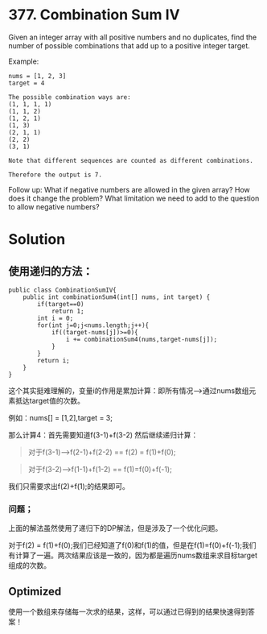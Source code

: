 # 377. Combination Sum IV

Given an integer array with all positive numbers and no duplicates, find the number of possible combinations that add up to a positive integer target.

Example:

	nums = [1, 2, 3]
	target = 4

	The possible combination ways are:
	(1, 1, 1, 1)
	(1, 1, 2)
	(1, 2, 1)
	(1, 3)
	(2, 1, 1)
	(2, 2)
	(3, 1)

	Note that different sequences are counted as different combinations.

	Therefore the output is 7.

Follow up:
What if negative numbers are allowed in the given array?
How does it change the problem?
What limitation we need to add to the question to allow negative numbers?

# Solution

## 使用递归的方法：

	public class CombinationSumIV{
	    public int combinationSum4(int[] nums, int target) {
	        if(target==0)
	        	return 1;
	        int i = 0;
	        for(int j=0;j<nums.length;j++){
	        	if((target-nums[j])>=0){
	        		i += combinationSum4(nums,target-nums[j]);
	        	}
	        }
	        return i;
	    }
	}

这个其实挺难理解的，变量i的作用是累加计算：即所有情况-->通过nums数组元素抵达target值的次数。

例如：nums[] = [1,2],target = 3;

那么计算4：首先需要知道f(3-1)+f(3-2)
然后继续递归计算：

>对于f(3-1)-->f(2-1)+f(2-2) == f(2) = f(1)+f(0);

>对于f(3-2)-->f(1-1)+f(1-2) == f(1)=f(0)+f(-1);

我们只需要求出f(2)+f(1);的结果即可。

### 问题；

上面的解法虽然使用了递归下的DP解法，但是涉及了一个优化问题。

对于f(2) = f(1)+f(0);我们已经知道了f(0)和f(1)的值，但是在f(1)=f(0)+f(-1);我们有计算了一遍。两次结果应该是一致的，因为都是遍历nums数组来求目标target组成的次数。

## Optimized

使用一个数组来存储每一次求的结果，这样，可以通过已得到的结果快速得到答案！
